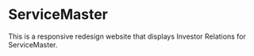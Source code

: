 # ServiceMaster

This is a responsive redesign website that displays Investor Relations for ServiceMaster.
